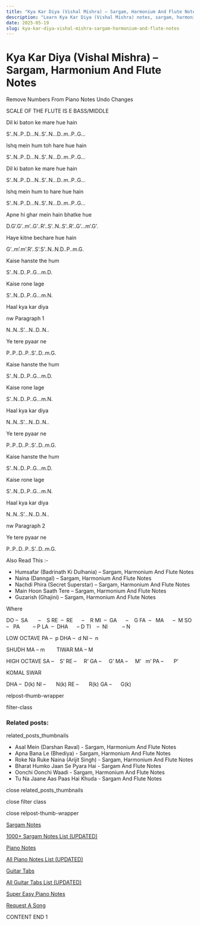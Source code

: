 ```yaml
---
title: "Kya Kar Diya (Vishal Mishra) – Sargam, Harmonium And Flute Notes"
description: "Learn Kya Kar Diya (Vishal Mishra) notes, sargam, harmonium notations and flute notes. Easy step-by-step tutorial for beginners."
date: 2025-05-19
slug: kya-kar-diya-vishal-mishra-sargam-harmonium-and-flute-notes
---
```


# Kya Kar Diya (Vishal Mishra) – Sargam, Harmonium And Flute Notes

Remove Numbers From Piano Notes
Undo Changes

SCALE OF THE FLUTE IS E BASS/MIDDLE

Dil ki baton ke mare hue hain

S’..N..P..D…N..S’..N…D..m..P..G…

Ishq mein hum toh hare hue hain

S’..N..P..D…N..S’..N…D..m..P..G…

Dil ki baton ke mare hue hain

S’..N..P..D…N..S’..N…D..m..P..G…

Ishq mein hum to hare hue hain

S’..N..P..D…N..S’..N…D..m..P..G…

Apne hi ghar mein hain bhatke hue

D.G’.G’..m’..G’..R’..S’..N..S’..R’..G’…m’.G’.

Haye kitne bechare hue hain

G’..m’.m’.R’..S’.S’..N..N.D..P..m.G.

Kaise hanste the hum

S’..N..D..P..G…m.D.

Kaise rone lage

S’..N..D..P..G…m.N.

Haal kya kar diya

nw Paragraph 1

N..N..S’…N..D..N..

Ye tere pyaar ne

P..P..D..P..S’..D..m.G.

Kaise hanste the hum

S’..N..D..P..G…m.D.

Kaise rone lage

S’..N..D..P..G…m.N.

Haal kya kar diya

N..N..S’…N..D..N..

Ye tere pyaar ne

P..P..D..P..S’..D..m.G.

Kaise hanste the hum

S’..N..D..P..G…m.D.

Kaise rone lage

S’..N..D..P..G…m.N.

Haal kya kar diya

N..N..S’…N..D..N..

nw Paragraph 2

Ye tere pyaar ne

P..P..D..P..S’..D..m.G.

Also Read This :-

* Humsafar (Badrinath Ki Dulhania) – Sargam, Harmonium And Flute Notes
* Naina (Danngal) – Sargam, Harmonium And Flute Notes
* Nachdi Phira (Secret Superstar) – Sargam, Harmonium And Flute Notes
* Main Hoon Saath Tere – Sargam, Harmonium And Flute Notes
* Guzarish (Ghajini) – Sargam, Harmonium And Flute Notes

Where

DO –  SA       –    S
RE  –  RE      –    R
MI  –  GA      –    G
FA  –   MA      –  M
SO  –   PA         – P
LA  –  DHA      – D
TI    –  NI          – N

LOW OCTAVE
PA –  p
DHA –  d
NI –  n

SHUDH MA – m        TIWAR MA – M

HIGH OCTAVE
SA –    S’
RE –     R’
GA –     G’
MA –     M’   m’
PA –       P’

KOMAL SWAR

DHA –  D(k)
NI –       N(k)
RE –       R(k)
GA –      G(k)

relpost-thumb-wrapper

filter-class

### Related posts:

related_posts_thumbnails

* Asal Mein (Darshan Raval) - Sargam, Harmonium And Flute Notes
* Apna Bana Le (Bhediya) - Sargam, Harmonium And Flute Notes
* Roke Na Ruke Naina (Arijit Singh) - Sargam, Harmonium And Flute Notes
* Bharat Humko Jaan Se Pyara Hai - Sargam And Flute Notes
* Oonchi Oonchi Waadi - Sargam, Harmonium And Flute Notes
* Tu Na Jaane Aas Paas Hai Khuda - Sargam And Flute Notes

close related_posts_thumbnails

close filter class

close relpost-thumb-wrapper

[Sargam Notes](/sargam-notes.html)

[1000+ Sargam Notes List (UPDATED)](/all-songs-list-sargam-notes.html)

[Piano Notes](/piano-notes.html)

[All Piano Notes List (UPDATED)](/all-songs-list-piano-notes.html)

[Guitar Tabs](/guitar-tabs.html)

[All Guitar Tabs List (UPDATED)](/all-songs-list-guitar-tabs.html)

[Super Easy Piano Notes](https://studywall.in/)

[Request A Song](/request-a-song.html)

CONTENT END 1

